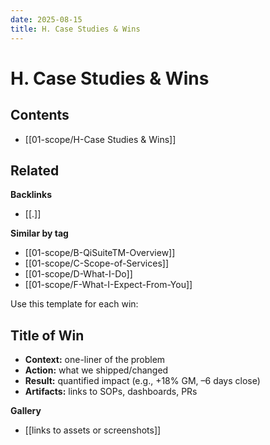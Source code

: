 ```yaml
---
date: 2025-08-15
title: H. Case Studies & Wins
---
```

# H. Case Studies & Wins

<!-- AUTO-TOC:START -->

## Contents
- [[01-scope/H-Case Studies & Wins]]

<!-- AUTO-TOC:END -->


<!-- RELATED:START -->

## Related
**Backlinks**
- [[.]]

**Similar by tag**
- [[01-scope/B-QiSuiteTM-Overview]]
- [[01-scope/C-Scope-of-Services]]
- [[01-scope/D-What-I-Do]]
- [[01-scope/F-What-I-Expect-From-You]]

<!-- RELATED:END -->




































Use this template for each win:

## Title of Win
- **Context:** one-liner of the problem  
- **Action:** what we shipped/changed  
- **Result:** quantified impact (e.g., +18% GM, –6 days close)  
- **Artifacts:** links to SOPs, dashboards, PRs

**Gallery**
- [[links to assets or screenshots]]
